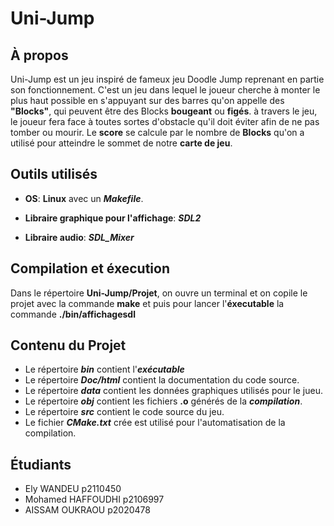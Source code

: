# Uni-Jump
## À propos
Uni-Jump est un jeu inspiré de fameux jeu Doodle Jump reprenant en partie son fonctionnement. C'est un jeu dans lequel le joueur cherche à monter le plus haut possible en s'appuyant sur des barres qu'on appelle des **"Blocks"**, qui peuvent être des Blocks **bougeant** ou **figés**. à travers le jeu, le joueur fera face à toutes sortes d'obstacle qu'il doit éviter afin de ne pas tomber ou mourir. Le **score** se calcule par le nombre de **Blocks** qu'on a utilisé pour atteindre le sommet de notre **carte de jeu**.   
## Outils utilisés
- __OS__: **Linux** avec un **_Makefile_**.
- __Libraire graphique pour l'affichage__: **_SDL2_**

- __Libraire audio__: **_SDL_Mixer_** 

## Compilation et éxecution
Dans le répertoire **Uni-Jump/Projet**, on ouvre un terminal et on copile le projet avec la commande __make__ et puis pour lancer l'**éxecutable** la commande **./bin/affichagesdl**

## Contenu du Projet
- Le répertoire **_bin_** contient l'**_exécutable_**
- Le répertoire **_Doc/html_** contient la documentation du code source.
- Le répertoire **_data_** contient les données graphiques utilisés pour le jueu.
- Le répertoire **_obj_** contient les fichiers **.o** générés de la **_compilation_**.
- Le répertoire **_src_** contient le code source du jeu.
- Le fichier **_CMake.txt_** crée est utilisé pour l'automatisation de la compilation. 
## Étudiants
- Ely WANDEU p2110450
- Mohamed HAFFOUDHI p2106997
- AISSAM OUKRAOU p2020478